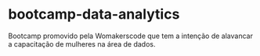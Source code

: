 # bootcamp-data-analytics
Bootcamp promovido pela Womakerscode que tem a intenção de alavancar a capacitação de mulheres na área de dados.
